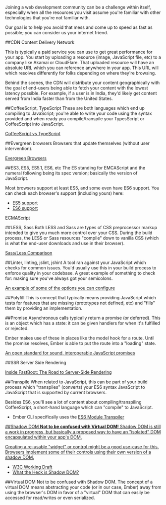 Joining a web development community can be a challenge within itself, especially when all the resources you visit assume you're familiar with other technologies that you're not familiar with.

Our goal is to help you avoid that mess and come up to speed as fast as possible; you can consider us your internet friend.

##CDN
Content Delivery Network

This is typically a paid service you can use to get great performance for your app. You start by uploading a resource (image, JavaScript file, etc) to a company like Akamai or CloudFlare. That uploaded resource will have an absolute URL which you can reference anywhere in your app. This URL will which resolves differently for folks depending on where they're browsing.

Behind the scenes, the CDN will distribute your content geographically with the goal of end-users being able to fetch your content with the lowest latency possible. For example, if a user is in India, they'd likely get content served from India faster than from the United States.


##CoffeeScript, TypeScript
These are both languages which end up compiling to JavaScript; you're able to write your code using the syntax provided and when ready you compile/transpile your TypesScript or CoffeeScript into JavaScript.

[CoffeeScript vs TypeScript](http://www.stoutsystems.com/articles/coffeescript-versus-typescript/)


##Evergreen browsers
Browsers that update themselves (without user intervention).

[Evergreen Browsers](http://tomdale.net/2013/05/evergreen-browsers/)


##ES3, ES5, ES5.1, ES6, etc
The ES standing for EMCAScript and the numeral following being its spec version; basically the version of JavaScript.

Most browsers support at least ES5, and some even have ES6 support. You can check each browser's support (including yours) here:

* [ES5 support](http://kangax.github.io/compat-table/es5/)
* [ES6 support](http://kangax.github.io/compat-table/es6/")

[ECMAScript](https://en.wikipedia.org/wiki/ECMAScript)


##LESS, Sass
Both LESS and Sass are types of CSS preprocessor markup intended to give you much more control over your CSS. During the build process, the LESS or Sass resources "compile" down to vanilla CSS (which is what the end-user downloads and use in their browser).

[Sass/Less Comparison](https://gist.github.com/chriseppstein/674726)


##Linter, linting, jslint, jshint
A tool ran against your JavaScript which checks for common issues. You'd usually use this in your build process to enforce quality in your codebase. A great example of something to check for: making sure you've always got your semicolons.

[An example of some of the options you can configure](http://jshint.com/docs/options/)


##Polyfill
This is concept that typically means providing JavaScript which tests for features that are missing (prototypes not defined, etc) and "fills" them by providing an implementation.


##Promise
Asynchronous calls typically return a promise (or deferred). This is an object which has a state: it can be given handlers for when it's fulfilled or rejected.

Ember makes use of these in places like the model hook for a route. Until the promise resolves, Ember is able to put the route into a "loading" state.

[An open standard for sound, interoperable JavaScript promises](https://promisesaplus.com/)


##SSR
Server Side Rendering

[Inside FastBoot: The Road to Server-Side Rendering](http://emberjs.com/blog/2014/12/22/inside-fastboot-the-road-to-server-side-rendering.html)


##Transpile
When related to JavaScript, this can be part of your build process which "transpiles" (converts) your ES6 syntax JavaScript to JavaScript that is supported by current browsers.

Besides ES6, you'll see a lot of content about compiling/transpiling CoffeeScript, a short-hand language which can "compile" to JavaScript.

* Ember CLI specifically uses the <a href="https://github.com/esnext/es6-module-transpiler">ES6 Module Transpiler


##Shadow DOM
**Not to be confused with Virtual DOM!** Shadow DOM is still a work in progress, but basically a proposed way to have an "isolated" DOM encapsulated within your app's DOM.

Creating a re-usable "widget" or control might be a good use-case for this. Browsers implement some of their controls using their own version of a shadow DOM.

* [W3C Working Draft](http://www.w3.org/TR/shadow-dom/)
* [What the Heck is Shadow DOM?](http://glazkov.com/2011/01/14/what-the-heck-is-shadow-dom/)


##Virtual DOM
Not to be confused with Shadow DOM. The concept of a virtual DOM means abstracting your code (or in our case, Ember) away from using the browser's DOM in favor of a "virtual" DOM that can easily be accessed for read/writes or even serialized.